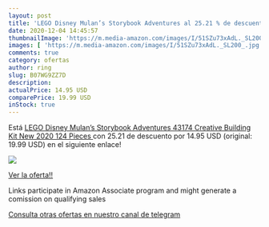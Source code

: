 ```yaml
---
layout: post
title: 'LEGO Disney Mulan’s Storybook Adventures al 25.21 % de descuento'
date: 2020-12-04 14:45:57
thumbnailImage: 'https://m.media-amazon.com/images/I/51SZu73xAdL._SL200_.jpg'
images: [ 'https://m.media-amazon.com/images/I/51SZu73xAdL._SL200_.jpg' ]
comments: true
category: ofertas
author: ring
slug: B07WG9ZZ7D
description:
actualPrice: 14.95 USD
comparePrice: 19.99 USD
inStock: true
---
```


Está [LEGO Disney Mulan’s Storybook Adventures 43174 Creative Building Kit  New 2020  124 Pieces ](https://www.amazon.com/dp/B07WG9ZZ7D/?tag=tolees-20) con 25.21 de descuento por 14.95 USD (original: 19.99 USD) en el siguiente enlace!

[![](https://m.media-amazon.com/images/I/51SZu73xAdL._SL200_.jpg)](https://www.amazon.com/dp/B07WG9ZZ7D/?tag=tolees-20)

[Ver la oferta!!](https://www.amazon.com/dp/B07WG9ZZ7D/?tag=tolees-20)

Links participate in Amazon Associate program and might generate a comission on qualifying sales

[Consulta otras ofertas en nuestro canal de telegram](https://t.me/s/ofertas25)
